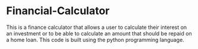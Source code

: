 # Financial-Calculator
This is a finance calculator that allows a user to calculate their interest on an investment or to be able to calculate an amount that should be repaid on a home loan.
This code is built using the python programming language.
